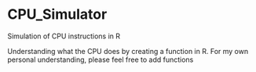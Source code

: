 # CPU_Simulator
Simulation of CPU instructions in R

Understanding what the CPU does by creating a function in R. For my own personal understanding, please feel free to add functions
